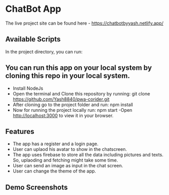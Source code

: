 # ChatBot App

The live project site can be found here - https://chatbotbyyash.netlify.app/

## Available Scripts

In the project directory, you can run:

## You can run this app on your local system by cloning this repo in your local system.

- Install NodeJs
- Open the terminal and Clone this repository by running: git clone https://github.com/Yash8840/pwa-corider.git
- After cloning go to the project folder and run: npm install
- Now for running the project locally run: npm start
-Open [http://localhost:3000](http://localhost:3000) to view it in your browser.

## Features

- The app has a register and a login page.
- User can uplaod his avatar to show in the chatscreen.
- The app uses firebase to store all the data including pictures and texts. So, uplaoding and fetching might take some time.
- User can send an image as input in the chat screen.
- User can change the theme of the app.

## Demo Screenshots


